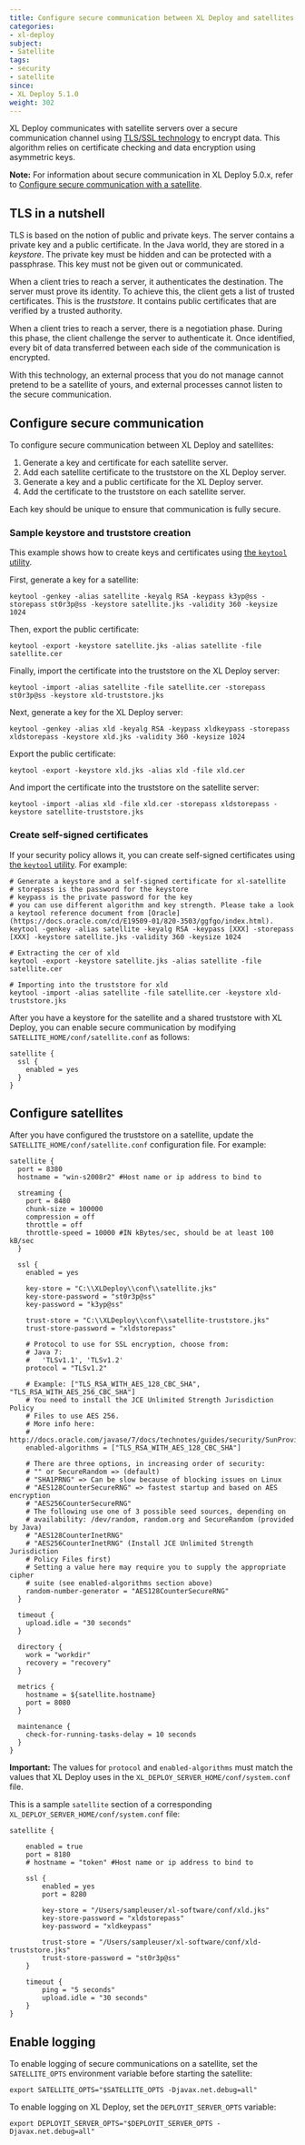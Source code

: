 ```yaml
---
title: Configure secure communication between XL Deploy and satellites
categories:
- xl-deploy
subject:
- Satellite
tags:
- security
- satellite
since:
- XL Deploy 5.1.0
weight: 302
---
```


XL Deploy communicates with satellite servers over a secure communication channel using [TLS/SSL technology](http://en.wikipedia.org/wiki/Transport_Layer_Security) to encrypt data. This algorithm relies on certificate checking and data encryption using asymmetric keys.

**Note:** For information about secure communication in XL Deploy 5.0.x, refer to [Configure secure communication with a satellite](/xl-deploy/5.0.x/configure-secure-communication-with-a-satellite-5.0.html).

## TLS in a nutshell

TLS is based on the notion of public and private keys. The server contains a private key and a public certificate. In the Java world, they are stored in a *keystore*. The private key must be hidden and can be protected with a passphrase. This key must not be given out or communicated.

When a client tries to reach a server, it authenticates the destination. The server must prove its identity. To achieve this, the client gets a list of trusted certificates. This is the *truststore*. It contains public certificates that are verified by a trusted authority.

When a client tries to reach a server, there is a negotiation phase. During this phase, the client challenge the server to authenticate it. Once identified, every bit of data transferred between each side of the communication is encrypted.

With this technology, an external process that you do not manage cannot pretend to be a satellite of yours, and external processes cannot listen to the secure communication.

## Configure secure communication

To configure secure communication between XL Deploy and satellites:

1. Generate a key and certificate for each satellite server.
1. Add each satellite certificate to the truststore on the XL Deploy server.
1. Generate a key and a public certificate for the XL Deploy server.
1. Add the certificate to the truststore on each satellite server.

Each key should be unique to ensure that communication is fully secure.

### Sample keystore and truststore creation

This example shows how to create keys and certificates using [the `keytool` utility](http://docs.oracle.com/javase/7/docs/technotes/tools/windows/keytool.html).

First, generate a key for a satellite:

    keytool -genkey -alias satellite -keyalg RSA -keypass k3yp@ss -storepass st0r3p@ss -keystore satellite.jks -validity 360 -keysize 1024

Then, export the public certificate:

    keytool -export -keystore satellite.jks -alias satellite -file satellite.cer

Finally, import the certificate into the truststore on the XL Deploy server:

    keytool -import -alias satellite -file satellite.cer -storepass st0r3p@ss -keystore xld-truststore.jks

Next, generate a key for the XL Deploy server:

    keytool -genkey -alias xld -keyalg RSA -keypass xldkeypass -storepass xldstorepass -keystore xld.jks -validity 360 -keysize 1024

Export the public certificate:

    keytool -export -keystore xld.jks -alias xld -file xld.cer

And import the certificate into the truststore on the satellite server:

    keytool -import -alias xld -file xld.cer -storepass xldstorepass -keystore satellite-truststore.jks

### Create self-signed certificates

If your security policy allows it, you can create self-signed certificates using [the `keytool` utility](http://docs.oracle.com/javase/7/docs/technotes/tools/windows/keytool.html). For example:

    # Generate a keystore and a self-signed certificate for xl-satellite
    # storepass is the password for the keystore
    # keypass is the private password for the key
    # you can use different algorithm and key strength. Please take a look a keytool reference document from [Oracle](https://docs.oracle.com/cd/E19509-01/820-3503/ggfgo/index.html).
    keytool -genkey -alias satellite -keyalg RSA -keypass [XXX] -storepass [XXX] -keystore satellite.jks -validity 360 -keysize 1024

    # Extracting the cer of xld
    keytool -export -keystore satellite.jks -alias satellite -file satellite.cer

    # Importing into the truststore for xld
    keytool -import -alias satellite -file satellite.cer -keystore xld-truststore.jks

After you have a keystore for the satellite and a shared truststore with XL Deploy, you can enable secure communication by modifying `SATELLITE_HOME/conf/satellite.conf` as follows:

    satellite {
      ssl {
        enabled = yes
      }
    }

## Configure satellites

After you have configured the truststore on a satellite, update the `SATELLITE_HOME/conf/satellite.conf` configuration file. For example:

    satellite {
      port = 8380
      hostname = "win-s2008r2" #Host name or ip address to bind to

      streaming {
        port = 8480
        chunk-size = 100000
        compression = off
        throttle = off
        throttle-speed = 10000 #IN kBytes/sec, should be at least 100 kB/sec
      }

      ssl {
        enabled = yes

        key-store = "C:\\XLDeploy\\conf\\satellite.jks"
        key-store-password = "st0r3p@ss"
        key-password = "k3yp@ss"

        trust-store = "C:\\XLDeploy\\conf\\satellite-truststore.jks"
        trust-store-password = "xldstorepass"

        # Protocol to use for SSL encryption, choose from:
        # Java 7:
        #   'TLSv1.1', 'TLSv1.2'
        protocol = "TLSv1.2"

        # Example: ["TLS_RSA_WITH_AES_128_CBC_SHA", "TLS_RSA_WITH_AES_256_CBC_SHA"]
        # You need to install the JCE Unlimited Strength Jurisdiction Policy
        # Files to use AES 256.
        # More info here:
        # http://docs.oracle.com/javase/7/docs/technotes/guides/security/SunProviders.html#SunJCEP
        enabled-algorithms = ["TLS_RSA_WITH_AES_128_CBC_SHA"]

        # There are three options, in increasing order of security:
        # "" or SecureRandom => (default)
        # "SHA1PRNG" => Can be slow because of blocking issues on Linux
        # "AES128CounterSecureRNG" => fastest startup and based on AES encryption
        # "AES256CounterSecureRNG"
        # The following use one of 3 possible seed sources, depending on
        # availability: /dev/random, random.org and SecureRandom (provided by Java)
        # "AES128CounterInetRNG"
        # "AES256CounterInetRNG" (Install JCE Unlimited Strength Jurisdiction
        # Policy Files first)
        # Setting a value here may require you to supply the appropriate cipher
        # suite (see enabled-algorithms section above)
        random-number-generator = "AES128CounterSecureRNG"
      }

      timeout {
        upload.idle = "30 seconds"
      }

      directory {
        work = "workdir"
        recovery = "recovery"
      }

      metrics {
        hostname = ${satellite.hostname}
        port = 8080
      }

      maintenance {
        check-for-running-tasks-delay = 10 seconds
      }
    }

**Important:** The values for `protocol` and `enabled-algorithms` must match the values that XL Deploy uses in the  `XL_DEPLOY_SERVER_HOME/conf/system.conf` file.

This is a sample `satellite` section of a corresponding `XL_DEPLOY_SERVER_HOME/conf/system.conf` file:

    satellite {

        enabled = true
        port = 8180
        # hostname = "token" #Host name or ip address to bind to

        ssl {
            enabled = yes
            port = 8280

            key-store = "/Users/sampleuser/xl-software/conf/xld.jks"
            key-store-password = "xldstorepass"
            key-password = "xldkeypass"

            trust-store = "/Users/sampleuser/xl-software/conf/xld-truststore.jks"
            trust-store-password = "st0r3p@ss"
        }

        timeout {
            ping = "5 seconds"
            upload.idle = "30 seconds"
        }
    }

## Enable logging

To enable logging of secure communications on a satellite, set the `SATELLITE_OPTS` environment variable before starting the satellite:

    export SATELLITE_OPTS="$SATELLITE_OPTS -Djavax.net.debug=all"

To enable logging on XL Deploy, set the `DEPLOYIT_SERVER_OPTS` variable:

    export DEPLOYIT_SERVER_OPTS="$DEPLOYIT_SERVER_OPTS -Djavax.net.debug=all"
